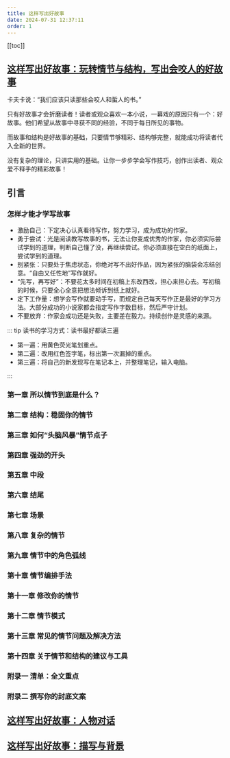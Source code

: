 ```yaml
---
title: 这样写出好故事
date: 2024-07-31 12:37:11
order: 1
---
```


[[toc]]

## [这样写出好故事：玩转情节与结构，写出会咬人的好故事](https://book.douban.com/subject/27043711/)

卡夫卡说：“我们应该只读那些会咬人和蜇人的书。”

只有好故事才会折磨读者！读者或观众喜欢一本小说，一幕戏的原因只有一个：好故事。他们希望从故事中寻获不同的经验，不同于每日所见的事物。

而故事和结构是好故事的基础，只要情节够精彩、结构够完整，就能成功将读者代入全新的世界。

没有复杂的理论，只讲实用的基础。让你一步步学会写作技巧，创作出读者、观众爱不释手的精彩故事！

## 引言

### 怎样才能才学写故事

- 激励自己：下定决心认真看待写作，努力学习，成为成功的作家。
- 勇于尝试：光是阅读教写故事的书，无法让你变成优秀的作家，你必须实际尝试学到的道理，判断自己懂了没，再继续尝试。你必须直接在空白的纸面上，尝试学到的道理。
- 别紧张：只要处于焦虑状态，你绝对写不出好作品，因为紧张的脑袋会冻结创意。“自由又任性地”写作就好。
- “先写，再写好”：不要花太多时间在初稿上东改西改，担心来担心去。写初稿的时候，只要全心全意把想法倾诉到纸上就好。
- 定下工作量：想学会写作就要动手写，而规定自己每天写作正是最好的学习方法。大部分成功的小说家都会指定写作字数目标，然后严守计划。
- 不要放弃：作家会成功还是失败，主要差在毅力。持续创作是灵感的来源。

::: tip 读书的学习方式：读书最好都读三遍

- 第一遍：用黄色荧光笔划重点。
- 第二遍：改用红色签字笔，标出第一次漏掉的重点。
- 第三遍：将自己的新发现写在笔记本上，并整理笔记，输入电脑。

:::

### 第一章 所以情节到底是什么？

### 第二章 结构：稳固你的情节

### 第三章 如何“头脑风暴”情节点子

### 第四章 强劲的开头

### 第五章 中段

### 第六章 结尾

### 第七章 场景

### 第八章 复杂的情节

### 第九章 情节中的角色弧线

### 第十章 情节编排手法

### 第十一章 修改你的情节

### 第十二章 情节模式

### 第十三章 常见的情节问题及解决方法

### 第十四章 关于情节和结构的建议与工具

### 附录一 清单：全文重点

### 附录二 撰写你的封底文案

## [这样写出好故事：人物对话](https://book.douban.com/subject/30359798/)

## [这样写出好故事：描写与背景](https://book.douban.com/subject/30446027/)
